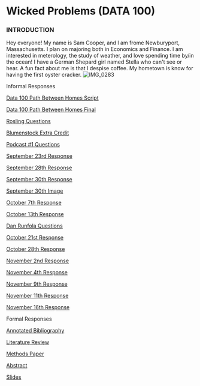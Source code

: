 # Wicked Problems (DATA 100)
### INTRODUCTION
Hey everyone! My name is Sam Cooper, and I am frome Newburyport, Massachusetts. I plan on majoring both in Economics and Finance. I am interested in meterology, the study of weather, and love spending time by/in the ocean! I have a German Shepard girl named Stella who can't see or hear. A fun fact about me is that I despise coffee. My hometown is know for having the first oyster cracker.
![IMG_0283](https://user-images.githubusercontent.com/89928018/132037423-95d8654a-9627-48f8-a90b-342b6b1a08c5.jpg)


Informal Responses

[Data 100 Path Between Homes Script](https://github.com/sjcooper01/wicked_problems/blob/master/Code%20%231)

[Data 100 Path Between Homes Final](https://github.com/sjcooper01/wicked_problems/blob/master/Rplot.png)

[Rosling Questions](https://github.com/sjcooper01/wicked_problems/blob/master/rosling.md)

[Blumenstock Extra Credit](https://github.com/sjcooper01/wicked_problems/blob/master/Blumenstockextracredit.md)

[Podcast #1 Questions](https://github.com/sjcooper01/wicked_problems/blob/master/Podcastquestions.md)

[September 23rd Response](https://github.com/sjcooper01/wicked_problems/blob/master/Informal-Sep23.md)

[September 28th Response](https://github.com/sjcooper01/wicked_problems/blob/master/928informalessay.md)

[September 30th Response](https://github.com/sjcooper01/wicked_problems/blob/master/930informalresponse.md)

[September 30th Image](https://github.com/sjcooper01/wicked_problems/blob/master/Screen%20Shot%202021-09-30%20at%209.58.12%20AM.png)

[October 7th Response](https://github.com/sjcooper01/wicked_problems/blob/master/Oct7essay.md)

[October 13th Response](https://github.com/sjcooper01/wicked_problems/blob/master/1013informal.md)

[Dan Runfola Questions](https://github.com/sjcooper01/wicked_problems/blob/master/dan.md)

[October 21st Response](https://github.com/sjcooper01/wicked_problems/blob/master/October21.md)

[October 28th Response](https://github.com/sjcooper01/wicked_problems/blob/master/10_28%20Essay.pdf)

[November 2nd Response](https://github.com/sjcooper01/wicked_problems/blob/master/11_2%20Essay.pdf)

[November 4th Response](https://github.com/sjcooper01/wicked_problems/blob/master/Untitled%20document%20(1).pdf)

[November 9th Response](https://github.com/sjcooper01/wicked_problems/blob/master/11_9%20Essay.pdf)

[November 11th Response](https://github.com/sjcooper01/wicked_problems/blob/master/Class%20Essay%2011_11.pdf)

[November 16th Response](https://github.com/sjcooper01/wicked_problems/blob/master/11_16%20Essay%20(last%20one)_%20.pdf)

Formal Responses

[Annotated Bibliography](https://github.com/sjcooper01/wicked_problems/blob/master/Annotated%20Bib.pdf)

[Literature Review](https://github.com/sjcooper01/wicked_problems/blob/master/Assignment%202_%20Literature%20Review.pdf)

[Methods Paper](https://github.com/sjcooper01/wicked_problems/blob/master/Assignment%203_%20Methods%20Paper.pdf)

[Abstract](https://github.com/sjcooper01/wicked_problems/blob/master/Assignment%204_%20Abstract.pdf)

[Slides](https://github.com/sjcooper01/wicked_problems/blob/master/Data%20Science%20Assignment%204.pdf)




